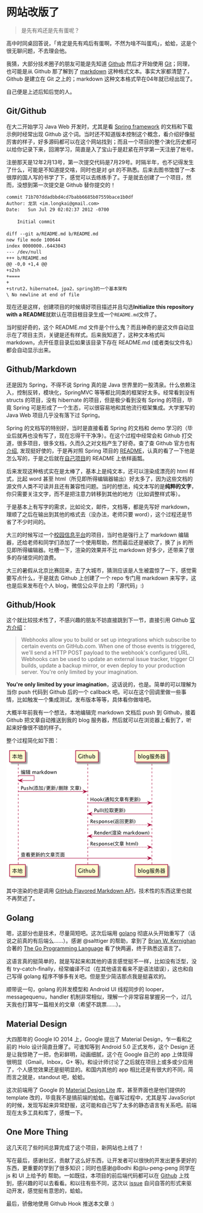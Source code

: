 网站改版了
===

> 是先有鸡还是先有蛋呢？

高中时同桌回答说，「肯定是先有鸡后有蛋啊，不然为啥不叫蛋鸡」，蛤蛤，这是个很无聊问题，不去理会他。

我猜，大部分技术圈子的朋友可能是先知道 [Github][1] 然后才开始使用 [Git][2]；同理，也可能是从 Github 那了解到了 [markdown][3] 这种格式文本。事实大家都清楚了， Github 是建立在 Git 之上的；markdown 这种文本格式早在04年就已经出现了。

自己便是上述后知后觉的人。

## Git/Github
在大二开始学习 Java Web 开发时，尤其是看 [Spring framework][4] 的文档和下载示例时经常出现 Github 这个词。当时还不知道版本控制这个概念，看介绍好像挺厉害的样子，好多源码都可以在这个网站找到；而且一个项目的整个演化历史都可以给你记录下来，回溯学习，简直是入了宝山于是赶紧在开学第一天注册了帐号。

注册那天是12年2月13号，第一次提交代码是7月29号。时隔半年，也不记得发生了什么，可能是不知道提交啥，同时也是对 git 的不熟悉。后来去图书馆借了一本很厚的国人写的书学了下，感觉可以去练练手了。于是就去创建了一个项目，然而，没想到第一次提交是 Github 替你提交的！

```
commit 71b707ddadbbd4cd7babb6685b07559bace1b0df
Author: 龙凯 <im.longkai@gmail.com>
Date:   Sun Jul 29 02:02:37 2012 -0700

    Initial commit

diff --git a/README.md b/README.md
new file mode 100644
index 0000000..6443043
--- /dev/null
+++ b/README.md
@@ -0,0 +1,4 @@
+s2sh
+====
+
+strut2，hibernate4，jpa2，spring3的一个基本架构
\ No newline at end of file
```

现在还是这样，创建项目的时候填好项目描述并且勾选**Initialize this repository with a README**就默认在项目根目录生成一个``README.md``文件了。

当时挺好奇的，这个 README.md 文件是个什么鬼？而且神奇的是这文件自动显示在了项目主页，关键是还有样式。后来我知道了，这种文本格式叫 markdown，点开任意目录后如果该目录下存在 README.md (或者类似文件名）都会自动显示出来。

## Github/Markdown
还是因为 Spring，不得不说 Spring 真的是 Java 世界里的一股清泉。什么依赖注入，控制反转，模块化，SpringMVC 等等都比同类的框架好太多。经常看到没有 structs 的项目，没有 hibernate 的项目，但是极少看到没有 Spring 的项目，毕竟 Spring 可是形成了一个生态，可以很容易地和其他流行框架集成。大学里写的 Java Web 项目几乎没有落下过 Spring。

Spring 的文档写的特别好，当时是直接看着 Spring 的文档和 demo 学习的（毕业后就再也没有写了，现在忘得干干净净）。在这个过程中经常会和 Github 打交道，很多项目，很多文档，久而久之对文档产生了好奇。查了查 Github 官方也有[介绍][5], 发现挺好使的，于是再对照 Spring 项目的 [README][5]，认真的看了一下他是怎么写的，于是之后就在[自己项目][7]的 README 上依样画瓢。

后来发现这种格式实在是太棒了，基本上是纯文本，还可以渲染成漂亮的 html 样式，比起 word 甚至 html（所见即所得编辑器输出）好太多了，因为这些文档的源文件人类不可读并且还有兼容性问题。当时的想法，纯文本写的是**纯粹的文字**，你只需要关注文字，而不是把注意力转移到其他的地方（比如调整样式等）。

于是基本上有写字的需求，比如论文，邮件，文档等，都是先写好 markdown，理顺了之后在输出到其他的格式去（没办法，老师只要 word），这个过程还是节省了不少时间的。

大三的时候写过一个[校园信息平台][8]的项目，当时也是强行上了 markdown 编辑器，还给老师和同学们添加了一个使用帮助，然而最后还是被砍了，换了 js 的所见即所得编辑器。吐槽一下，渲染的效果并不比 markdown 好多少，还带来了很多的存储空间的浪费。

大三的暑假从北京比赛回来，去了大城市，猜测应该是人生被震惊了一下，感觉需要写点什么，于是就去 Github 上创建了一个 repo 专门用 markdown 来写字，这也是后来发布在个人 blog，微信公众平台上的「源代码」:)

## Github/Hook
这个就比较技术性了，不感兴趣的朋友不妨直接跳到下一节，直接引用 Github [官方介绍][9]：

> Webhooks allow you to build or set up integrations which subscribe to certain events on GitHub.com. When one of those events is triggered, we'll send a HTTP POST payload to the webhook's configured URL. Webhooks can be used to update an external issue tracker, trigger CI builds, update a backup mirror, or even deploy to your production server. You're only limited by your imagination.

**You're only limited by your imagination**，这话说的，也是。简单的可以理解为当你 push 代码到 Github 后的一个 callback 吧。可以在这个回调里做一些事情，比如触发一个集成测试，发布版本等等，具体看你做啥吧。

大概半年前我有一个想法，本地编辑完 markdown 文档后 push 到 Github，接着 Github 把文章自动推送到我的 blog 服务器，然后就可以在浏览器上看到了，听起来好像很不错的样子。

整个过程简化如下图：

![seq](seq.png)

其中渲染的也是调用 [GitHub Flavored Markdown API][10]，技术性的东西这里也就不再赘述了。

## Golang
嗯，这部分也是技术，尽量简短吧。这次后端用 [golang][11] 彻底从头开始重写了（话说之前真的有后端么......）。感谢 @salttiger 的帮助，拿到了 [Brian W. Kernighan][12] 合著的 [The Go Programming Language][13] 看了快两遍，终于熟悉这语言了。

这语言真的挺简单的，就是写起来和其他的语言感觉挺不一样，比如没有泛型，没有 try-catch-finally，经常编译不过（在其他语言看来不是语法错误），这也和自己写得 golang 程序不够多有关吧。但是至少简洁那点我是挺喜欢的。

顺带说一句，golang 的并发模型和 Android UI 线程同步的 looper，messagequenu，handler 机制非常相似，理解一个非常容易掌握另一个，过几天我也打算写一篇相关的文章（希望不跳票......）。

## Material Design
大四那年的 Google IO 2014 上，Google 提出了 Material Design，乍一看和之前的 Holo 设计简直丑爆了。可谁知等到 Android 5.0 正式发布，这个 Design 还是让我惊艳了一把，色彩鲜明，动画细腻，这个在 Google 自己的 app 上体现得很明显（Gmail，Inbox，G+ 等)。和设计师讨论了之后就在项目上或多或少应用了，个人感觉效果还是挺明显的。和国内其他的 app 相比还是有很大的不同，简而言之就是，standout 吧，蛤蛤。

这次前端用了 Google 的 [Material Design Lite][14] 库，甚至界面也是他们提供的 template 改的，毕竟我不是搞前端的蛤蛤。在编写过程中，尤其是写 JavaScript 的时候，发现写起来异常舒服，这可能和自己写了太多的静态语言有关系吧。前端现在太多工具和库了，感慨一下。

## One More Thing
这几天花了些时间总算完成了这个项目，新网站也上线了！

写在最后，感谢社区，贡献了这么好东西，让开发者可以很快的开发出更多更好的东西，更重要的学到了很多知识；同时也感谢@Bodhi 和@lu-peng-peng 同学在 js 和 UI 上给予的 帮助。一如既往，本项目的前后端代码都可以在 [Github][15] 上找到，感兴趣的可以去看看。和以往有些不同，这次以 [issue][16] 自问自答的形式来驱动开发，感觉挺有意思的，蛤蛤。

最后，骄傲地使用 Github Hook 推送本文章 :)

[1]: https://github.com/
[2]: http://www.git-scm.com/
[3]: http://daringfireball.net/projects/markdown/
[4]: http://spring.io/
[5]: https://guides.github.com/features/mastering-markdown/
[6]: https://github.com/spring-projects/spring-framework/blob/master/README.md
[7]: https://raw.githubusercontent.com/longkai/springmvc-jpa-quickstart-archtype/master/README.md
[8]: http://lab.newgxu.cn/notice
[9]: https://developer.github.com/webhooks/
[10]: https://developer.github.com/v3/markdown/
[11]: https://golang.org/
[12]: https://en.wikipedia.org/wiki/Brian_Kernighan
[13]: http://www.gopl.io/
[14]: http://www.getmdl.io/
[15]: https://github.com/longkai/xiaolongtongxue.com
[16]: https://github.com/longkai/xiaolongtongxue.com/issues

